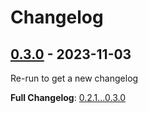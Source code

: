 # Changelog

## [0.3.0](https://github.com/manytask/test-ci/releases/tag/0.3.0) - 2023-11-03

Re-run to get a new changelog

**Full Changelog**: [0.2.1...0.3.0](https://github.com/manytask/test-ci/compare/0.2.1...0.3.0)
